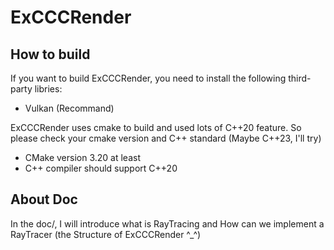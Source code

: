 # ExCCCRender

## How to build

If you want to build ExCCCRender, you need to install the following third-party libries:
- Vulkan (Recommand)



ExCCCRender uses cmake to build and used lots of C++20 feature. So please check your cmake version and C++ standard (Maybe C++23, I'll try)
- CMake version 3.20 at least
- C++ compiler should support C++20

## About Doc
In the doc/, I will introduce what is RayTracing and How can we implement a RayTracer (the Structure of ExCCCRender ^_^)

